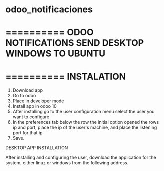 # odoo_notificaciones
==========
ODOO NOTIFICATIONS SEND DESKTOP WINDOWS TO UBUNTU
==========
==========
INSTALATION
==========
1. Download app
2. Go to odoo
3. Place in developer mode
4. Install app in odoo 10
5. After installing go to the user configuration menu select the user you want to configure
6. In the preferences tab below the row the initial option opened the rows ip and port, place the ip of the user's machine, and place the listening port for that ip
7. Save.


DESKTOP APP INSTALLATION

After installing and configuring the user, download the application for the system, either linuz or windows from the following address.
